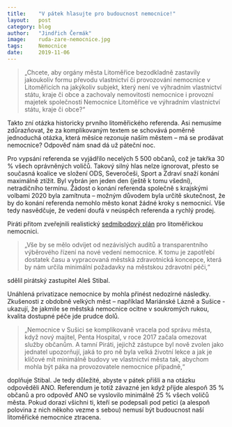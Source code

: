 ```yaml
---
title:	  "V pátek hlasujte pro budoucnost nemocnice!"
layout:	  post
category: blog
author:	  "Jindřich Čermák"
image:	  ruda-zare-nemocnice.jpg
tags:	  Nemocnice
date:	  2019-11-06
---
```

>„Chcete, aby orgány města Litoměřice bezodkladně zastavily jakoukoliv formu převodu vlastnictví či provozování nemocnice v Litoměřicích na jakýkoliv subjekt, který není ve výhradním vlastnictví státu, kraje či obce a zachovaly nemovitosti nemocnice i provozní majetek společnosti Nemocnice Litoměřice ve výhradním vlastnictví státu, kraje či obce?“

Takto zní otázka historicky prvního litoměřického referenda. Asi nemusíme zdůrazňovat, že za komplikovaným textem se schovává poměrně jednoduchá otázka, která měsíce rezonuje naším městem – má se prodávat nemocnice? Odpověď nám snad dá už páteční noc.

Pro vypsání referenda se vyjádřilo necelých 5 500 občanů, což je takřka 30 % všech oprávněných voličů. Takový silný hlas nelze ignorovat, přesto se současná koalice ve složení ODS, Severočeši, Sport a Zdraví snaží konání maximálně ztížit. Byl vybrán jen jeden den (ještě k tomu všední), netradičního termínu. Žádost o konání referenda společně s krajskými volbami 2020 byla zamítnuta – možným důvodem byla určitě skutečnost, že by do konání referenda nemohlo město konat žádné kroky s nemocnicí. Vše tedy nasvědčuje, že vedení doufá v neúspěch referenda a rychlý prodej.

Piráti přitom zveřejnili realistický [sedmibodový plán](/7-bodu-pro-nemocnici.html) pro litoměřickou nemocnici.

>„Vše by se mělo odvíjet od nezávislých auditů a transparentního výběrového řízení na nové vedení nemocnice. K tomu je zapotřebí dostatek času a vypracovaná městská zdravotnická koncepce, která by nám určila minimální požadavky na městskou zdravotní péči,“ 

sdělil pirátský zastupitel Aleš Stibal. 

Unáhlená privatizace nemocnice by mohla přinést nedozírné následky. Zkušenosti z obdobně velkých měst – například Mariánské Lázně a Sušice -  ukazují, že jakmile se  městská nemocnice ocitne v soukromých rukou, kvalita dostupné péče jde prudce dolů. 

>„Nemocnice v Sušici se komplikovaně vracela pod správu města, když nový majitel, Penta Hospital, v roce 2017 začala omezovat služby občanům. A tamní Piráti, jejichž zástupce byl nově zvolen jako jednatel upozorňují, jaká to pro ně byla velká životní lekce a jak je klíčové mít minimálně budovy ve vlastnictví města tak, abychom mohla být páka na provozovatele nemocnice případně,“ 

doplňuje Stibal. Je tedy důležité, abyste v pátek přišli a na otázku odpověděli ANO. Referendum je totiž závazné jen když přijde alespoň 35 % občanů a pro odpověď ANO se vyslovilo minimálně 25 % všech voličů města. Pokud dorazí všichni ti, kteří se podepsali pod petici (a alespoň polovina z nich někoho vezme s sebou) nemusí být budoucnost naší litoměřické nemocnice ztracena.

